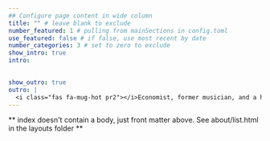 ```yaml
---
## Configure page content in wide column
title: "" # leave blank to exclude
number_featured: 1 # pulling from mainSections in config.toml
use_featured: false # if false, use most recent by date
number_categories: 3 # set to zero to exclude
show_intro: true
intro:

  
show_outro: true
outro: |
  <i class="fas fa-mug-hot pr2"></i>Economist, former musician, and a huge Gremio FBPA fan.
---
```


** index doesn't contain a body, just front matter above.
See about/list.html in the layouts folder **